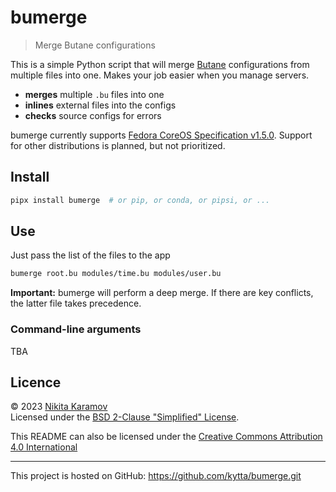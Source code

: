 <!--
SPDX-FileCopyrightText: © 2023 Nikita Karamov <me@kytta.dev>
SPDX-License-Identifier: CC-BY-4.0 OR BSD-2-Clause
-->

# bumerge

> Merge Butane configurations

This is a simple Python script that will merge [Butane] configurations from
multiple files into one. Makes your job easier when you manage servers.

- **merges** multiple `.bu` files into one
- **inlines** external files into the configs
- **checks** source configs for errors

bumerge currently supports [Fedora CoreOS Specification v1.5.0][fcos-1.5].
Support for other distributions is planned, but not prioritized.

## Install

```sh
pipx install bumerge  # or pip, or conda, or pipsi, or ...
```

## Use

Just pass the list of the files to the app

```sh
bumerge root.bu modules/time.bu modules/user.bu
```

**Important:** bumerge will perform a deep merge. If there are key conflicts,
the latter file takes precedence.

### Command-line arguments

TBA

## Licence

© 2023 [Nikita Karamov]\
Licensed under the [BSD 2-Clause "Simplified" License][BSD-2-Clause].

This README can also be licensed under the
[Creative Commons Attribution 4.0 International][CC-BY-4.0]

---

This project is hosted on GitHub:
<https://github.com/kytta/bumerge.git>

[Butane]: https://coreos.github.io/butane/
[BSD-2-Clause]: https://spdx.org/licenses/BSD-2-Clause.html
[CC-BY-4.0]: https://spdx.org/licenses/CC-BY-4.0.html
[fcos-1.5]: https://coreos.github.io/butane/config-fcos-v1_5/
[nikita karamov]: https://www.kytta.dev/
